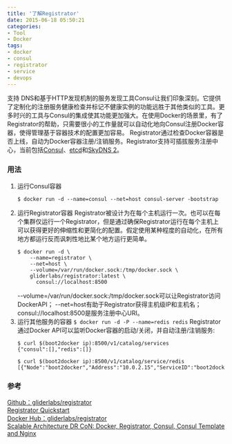 ```yaml
---
title: '了解Registrator'
date: 2015-06-18 05:50:21
categories: 
- Tool
- Docker
tags: 
- docker
- consul
- registrator
- service
- devops
---
```

支持 DNS和基于HTTP发现机制的服务发现工具Consul让我们印象深刻。它提供了定制化的注册服务健康检查并标记不健康实例的功能远胜于其他类似的工具。更多时兴的工具与Consul的集成使其功能更加强大。在使用Docker的场景里，有了Registrator的帮助，只需要很小的工作量就可以自动化地向Consul注册Docker容器，使得管理基于容器技术的配置更加容易。
Registrator通过检查Docker容器是否上线，自动为Docker容器注册/注销服务。Registrator支持可插拔服务注册中心，当前包括[Consul](http://www.consul.io/)、[etcd](https://github.com/coreos/etcd)和[SkyDNS 2](https://github.com/skynetservices/skydns/)。

### 用法

1. 运行Consul容器
   ```
   $ docker run -d --name=consul --net=host consul-server -bootstrap
   ```
2. 运行Registrator容器
   Registrator被设计为在每个主机运行一次。也可以在每个集群仅运行一个Registrator，但是通过确保Registrator运行在每个主机上可以获得更好的伸缩性和更简化的配置。假定使用某种程度的自动化，在所有地方都运行反而讽刺性地比某个地方运行更简单。
   ```
   $ docker run -d \
       --name=registrator \
       --net=host \
       --volume=/var/run/docker.sock:/tmp/docker.sock \
       gliderlabs/registrator:latest \
         consul://localhost:8500
   ```
   --volume=/var/run/docker.sock:/tmp/docker.sock可以让Registrator访问DockerAPI；
   --net=host有助于Registrator获得主机级IP和主机名；
   consul://localhost:8500是服务注册中心URI。
3. 运行其他服务的容器
   `$ docker run -d -P --name=redis redis` 
   Registrator通过Docker API可以监听Docker容器的启动/关闭，并自动注册/注销服务:
   ```
   $ curl $(boot2docker ip):8500/v1/catalog/services
   {"consul":[],"redis":[]}
   
   $ curl $(boot2docker ip):8500/v1/catalog/service/redis
   [{"Node":"boot2docker","Address":"10.0.2.15","ServiceID":"boot2docker:redis:6379","ServiceName":"redis","ServiceTags":null,"ServiceAddress":"","ServicePort":32768}]
   ```

### 参考

[Github：gliderlabs/registrator](https://github.com/gliderlabs/registrator)  
[Registrator Quickstart](http://gliderlabs.com/registrator/latest/user/quickstart/)  
[Docker Hub：gliderlabs/registrator](https://hub.docker.com/r/gliderlabs/registrator/)  
[Scalable Architecture DR CoN: Docker, Registrator, Consul, Consul Template and Nginx](https://www.airpair.com/scalable-architecture-with-docker-consul-and-nginx)  